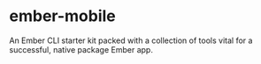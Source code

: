 # ember-mobile
An Ember CLI starter kit packed with a collection of tools vital for a successful, native package Ember app.
